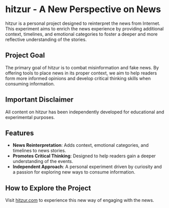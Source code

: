 # hitzur - A New Perspective on News

hitzur is a personal project designed to reinterpret the news from Internet. This experiment aims to enrich the news experience by providing additional context, timelines, and emotional categories to foster a deeper and more reflective understanding of the stories.

## Project Goal

The primary goal of hitzur is to combat misinformation and fake news. By offering tools to place news in its proper context, we aim to help readers form more informed opinions and develop critical thinking skills when consuming information.

## Important Disclaimer

All content on hitzur has been independently developed for educational and experimental purposes.

## Features

- **News Reinterpretation**: Adds context, emotional categories, and timelines to news stories.
- **Promotes Critical Thinking**: Designed to help readers gain a deeper understanding of the events.
- **Independent Approach**: A personal experiment driven by curiosity and a passion for exploring new ways to consume information.

## How to Explore the Project

Visit [hitzur.com](http://hitzur.com) to experience this new way of engaging with the news.
